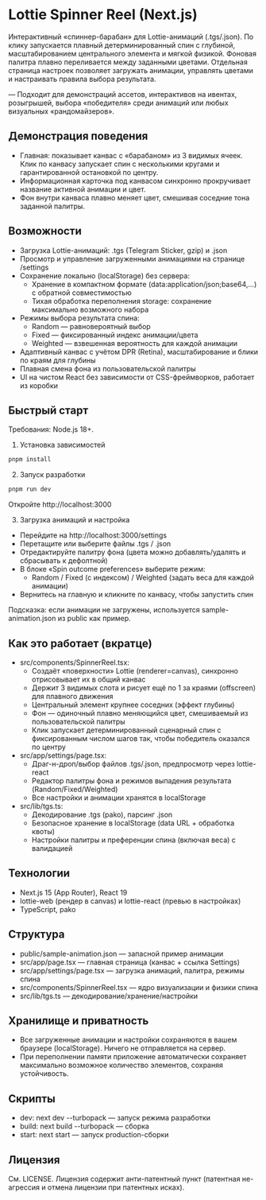 # Lottie Spinner Reel (Next.js)

Интерактивный «спиннер-барабан» для Lottie-анимаций (.tgs/.json). По клику запускается плавный детерминированный спин с глубиной, масштабированием центрального элемента и мягкой физикой. Фоновая палитра плавно переливается между заданными цветами. Отдельная страница настроек позволяет загружать анимации, управлять цветами и настраивать правила выбора результата.

— Подходит для демонстраций ассетов, интерактивов на ивентах, розыгрышей, выбора «победителя» среди анимаций или любых визуальных «рандомайзеров».

## Демонстрация поведения

- Главная: показывает канвас с «барабаном» из 3 видимых ячеек. Клик по канвасу запускает спин с несколькими кругами и гарантированной остановкой по центру.
- Информационная карточка под канвасом синхронно прокручивает название активной анимации и цвет.
- Фон внутри канваса плавно меняет цвет, смешивая соседние тона заданной палитры.

## Возможности

- Загрузка Lottie-анимаций: .tgs (Telegram Sticker, gzip) и .json
- Просмотр и управление загруженными анимациями на странице /settings
- Сохранение локально (localStorage) без сервера:
  - Хранение в компактном формате (data:application/json;base64,...) с обратной совместимостью
  - Тихая обработка переполнения storage: сохранение максимально возможного набора
- Режимы выбора результата спина:
  - Random — равновероятный выбор
  - Fixed — фиксированный индекс анимации/цвета
  - Weighted — взвешенная вероятность для каждой анимации
- Адаптивный канвас с учётом DPR (Retina), масштабирование и блики по краям для глубины
- Плавная смена фона из пользовательской палитры
- UI на чистом React без зависимости от CSS-фреймворков, работает из коробки

## Быстрый старт

Требования: Node.js 18+.

1) Установка зависимостей

```bash
pnpm install
```

2) Запуск разработки

```bash
pnpm run dev
```

Откройте http://localhost:3000

3) Загрузка анимаций и настройка

- Перейдите на http://localhost:3000/settings
- Перетащите или выберите файлы .tgs / .json
- Отредактируйте палитру фона (цвета можно добавлять/удалять и сбрасывать к дефолтной)
- В блоке «Spin outcome preferences» выберите режим:
  - Random / Fixed (с индексом) / Weighted (задать веса для каждой анимации)
- Вернитесь на главную и кликните по канвасу, чтобы запустить спин

Подсказка: если анимации не загружены, используется sample-animation.json из public как пример.

## Как это работает (вкратце)

- src/components/SpinnerReel.tsx:
  - Создаёт «поверхности» Lottie (renderer=canvas), синхронно отрисовывает их в общий канвас
  - Держит 3 видимых слота и рисует ещё по 1 за краями (offscreen) для плавного движения
  - Центральный элемент крупнее соседних (эффект глубины)
  - Фон — одиночный плавно меняющийся цвет, смешиваемый из пользовательской палитры
  - Клик запускает детерминированный сценарный спин с фиксированным числом шагов так, чтобы победитель оказался по центру
- src/app/settings/page.tsx:
  - Драг-н-дроп/выбор файлов .tgs/.json, предпросмотр через lottie-react
  - Редактор палитры фона и режимов выпадения результата (Random/Fixed/Weighted)
  - Все настройки и анимации хранятся в localStorage
- src/lib/tgs.ts:
  - Декодирование .tgs (pako), парсинг .json
  - Безопасное хранение в localStorage (data URL + обработка квоты)
  - Настройки палитры и преференции спина (включая веса) с валидацией

## Технологии

- Next.js 15 (App Router), React 19
- lottie-web (рендер в canvas) и lottie-react (превью в настройках)
- TypeScript, pako

## Структура

- public/sample-animation.json — запасной пример анимации
- src/app/page.tsx — главная страница (канвас + ссылка Settings)
- src/app/settings/page.tsx — загрузка анимаций, палитра, режимы спина
- src/components/SpinnerReel.tsx — ядро визуализации и физики спина
- src/lib/tgs.ts — декодирование/хранение/настройки

## Хранилище и приватность

- Все загруженные анимации и настройки сохраняются в вашем браузере (localStorage). Ничего не отправляется на сервер.
- При переполнении памяти приложение автоматически сохраняет максимально возможное количество элементов, сохраняя устойчивость.

## Скрипты

- dev: next dev --turbopack — запуск режима разработки
- build: next build --turbopack — сборка
- start: next start — запуск production-сборки

## Лицензия

См. LICENSE. Лицензия содержит анти-патентный пункт (патентная не-агрессия и отмена лицензии при патентных исках).
